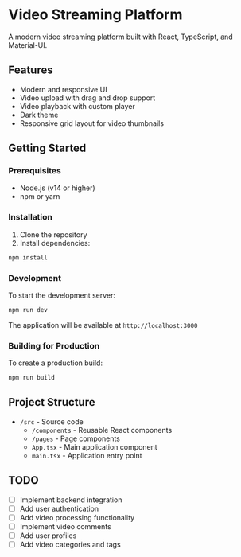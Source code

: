# Video Streaming Platform

A modern video streaming platform built with React, TypeScript, and Material-UI.

## Features

- Modern and responsive UI
- Video upload with drag and drop support
- Video playback with custom player
- Dark theme
- Responsive grid layout for video thumbnails

## Getting Started

### Prerequisites

- Node.js (v14 or higher)
- npm or yarn

### Installation

1. Clone the repository
2. Install dependencies:
```bash
npm install
```

### Development

To start the development server:
```bash
npm run dev
```

The application will be available at `http://localhost:3000`

### Building for Production

To create a production build:
```bash
npm run build
```

## Project Structure

- `/src` - Source code
  - `/components` - Reusable React components
  - `/pages` - Page components
  - `App.tsx` - Main application component
  - `main.tsx` - Application entry point

## TODO

- [ ] Implement backend integration
- [ ] Add user authentication
- [ ] Add video processing functionality
- [ ] Implement video comments
- [ ] Add user profiles
- [ ] Add video categories and tags 